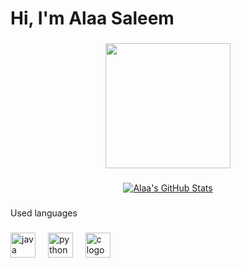 # Hi, I'm Alaa Saleem



###

<div align="center">
  <img height="200" src="https://media.tenor.com/2FGOkckYVfUAAAAC/violet-evergarden-hi.gif"  />
</div>

###

<div align="center">

[![Alaa's GitHub Stats](https://github-readme-stats.vercel.app/api?username=alaasaleem&show_icons=true&theme=radical&hide_border=true&bg_color=000000&text_color=FFFFFF&icon_color=FF0000&title_color=FF0000)](https://github.com/alaasaleem)

</div>

###
<p align="left">Used languages</p>

###

<div align="left">
  <img src="https://cdn.jsdelivr.net/gh/devicons/devicon/icons/java/java-original.svg" height="40" alt="java logo"  />
  <img width="12" />
  <img src="https://cdn.jsdelivr.net/gh/devicons/devicon/icons/python/python-original.svg" height="40" alt="python logo"  />
  <img width="12" />
  <img src="https://cdn.jsdelivr.net/gh/devicons/devicon/icons/c/c-original.svg" height="40" alt="c logo"  />
</div>

###
